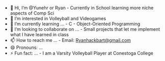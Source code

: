 - 👋 Hi, I’m @Yunehr or Ryan
        - Currently in School learning more niche aspects of Comp Sci
- 👀 I’m interested in Volleyball and Videogames
- 🌱 I’m currently learning ...
        - C
        - Object-Oriented Programming
- 💞️ I’m looking to collaborate on ...
        - Small projects that let me implement what I have learned in class
- 📫 How to reach me ...
        - Email: Ryanhackbart@gmail.com
- 😄 Pronouns: ...
- ⚡ Fun fact: ...
        - I am a Varsity Volleyball Player at Conestoga College

<!---
Yunehr/Yunehr is a ✨ special ✨ repository because its `README.md` (this file) appears on your GitHub profile.
You can click the Preview link to take a look at your changes.
--->
